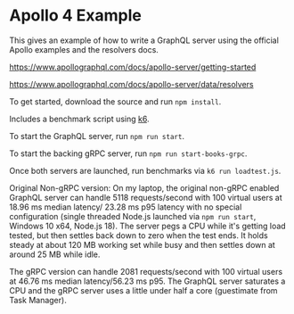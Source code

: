 Apollo 4 Example
================

This gives an example of how to write a GraphQL server using the official Apollo examples and the resolvers docs.

https://www.apollographql.com/docs/apollo-server/getting-started

https://www.apollographql.com/docs/apollo-server/data/resolvers

To get started, download the source and run `npm install`.

Includes a benchmark script using [k6](https://k6.io/docs/using-k6/).

To start the GraphQL server, run `npm run start`.

To start the backing gRPC server, run `npm run start-books-grpc`.

Once both servers are launched, run benchmarks via `k6 run loadtest.js`.

Original Non-gRPC version:
On my laptop, the original non-gRPC enabled GraphQL server can handle 5118 requests/second with 100 virtual users at 18.96 ms median latency/ 23.28 ms p95 latency with no special configuration (single threaded Node.js launched via `npm run start`, Windows 10 x64, Node.js 18).  The server pegs a CPU while it's getting load tested, but then settles back down to zero when the test ends.  It holds steady at about 120 MB working set while busy and then settles down at around 25 MB while idle.

The gRPC version can handle 2081 requests/second with 100 virtual users at 46.76 ms median latency/56.23 ms p95.  The GraphQL server saturates a CPU and the gRPC server uses a little under half a core (guestimate from Task Manager).
